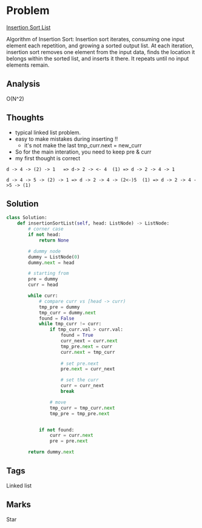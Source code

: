 # Problem
[Insertion Sort List](https://leetcode.com/problems/insertion-sort-list)

Algorithm of Insertion Sort:
Insertion sort iterates, consuming one input element each repetition, and growing a sorted output list.
At each iteration, insertion sort removes one element from the input data, finds the location it belongs within the sorted list, and inserts it there.
It repeats until no input elements remain.

## Analysis
O(N^2)

## Thoughts
- typical linked list problem. 
- easy to make mistakes during inserting !!
  - it's not make the last tmp_curr.next = new_curr 
- So for the main interation, you need to keep pre & curr 
- my first thought is correct 

```
d -> 4 -> (2) -> 1   => d-> 2 -> <- 4  (1) => d -> 2 -> 4 -> 1

d -> 4 -> 5 -> (2) -> 1 => d -> 2 -> 4 -> (2<-)5  (1) => d -> 2 -> 4 ->5 -> (1)
```

## Solution
```python
class Solution:
    def insertionSortList(self, head: ListNode) -> ListNode:
        # corner case 
        if not head:
            return None

        # dummy node 
        dummy = ListNode(0)
        dummy.next = head

        # starting from   
        pre = dummy      
        curr = head

        while curr:
            # compare curr vs [head -> curr)
            tmp_pre = dummy
            tmp_curr = dummy.next
            found = False
            while tmp_curr != curr:
                if tmp_curr.val > curr.val:
                    found = True
                    curr_next = curr.next
                    tmp_pre.next = curr
                    curr.next = tmp_curr
                    
                    # set pre.next
                    pre.next = curr_next

                    # set the curr 
                    curr = curr_next
                    break

                # move
                tmp_curr = tmp_curr.next
                tmp_pre = tmp_pre.next


            if not found:
                curr = curr.next
                pre = pre.next

        return dummy.next


```

## Tags
Linked list

## Marks
Star


[comment]: <timestamp:>